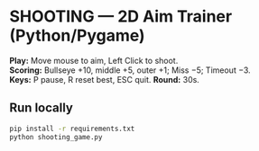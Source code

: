 # SHOOTING — 2D Aim Trainer (Python/Pygame)

**Play:** Move mouse to aim, Left Click to shoot.  
**Scoring:** Bullseye +10, middle +5, outer +1; Miss −5; Timeout −3.  
**Keys:** P pause, R reset best, ESC quit. **Round:** 30s.

## Run locally
```bash
pip install -r requirements.txt
python shooting_game.py
